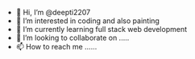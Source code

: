 - 👋 Hi, I’m @deepti2207
- 👀 I’m interested in coding and also painting
- 🌱 I’m currently learning full stack web development
- 💞️ I’m looking to collaborate on ..... 
- 📫 How to reach me ......

<!---
deepti2207/deepti2207 is a ✨ special ✨ repository because its `README.md` (this file) appears on your GitHub profile.
You can click the Preview link to take a look at your changes.
--->
